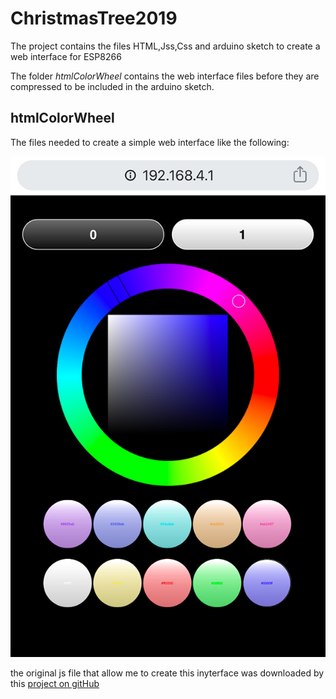 # ChristmasTree2019
The project contains the files HTML,Jss,Css and arduino sketch to create a web interface for ESP8266

The folder *htmlColorWheel* contains the web interface files before they are compressed to be included in the arduino sketch.

## htmlColorWheel
The files needed to create a simple web interface like the following:

![Christmas tree 2019 smartphone interface.jpg](https://github.com/Mauroalfieri/ChristmasTree2019/blob/master/images/Christmas%20tree%202019%20smartphone%20interface.jpg)

the original js file that allow me to create this inyterface was downloaded by this [project on gitHub](https://github.com/NC22/HTML5-Color-Picker)

